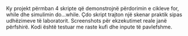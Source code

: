 Ky projekt përmban 4 skripte që demonstrojnë përdorimin e cikleve for, while dhe simulimin do...while.
Çdo skript trajton një skenar praktik sipas udhëzimeve të laboratorit.
Screenshots për ekzekutimet reale janë përfshirë.
Kodi është testuar me raste kufi dhe inpute të pavlefshme.
